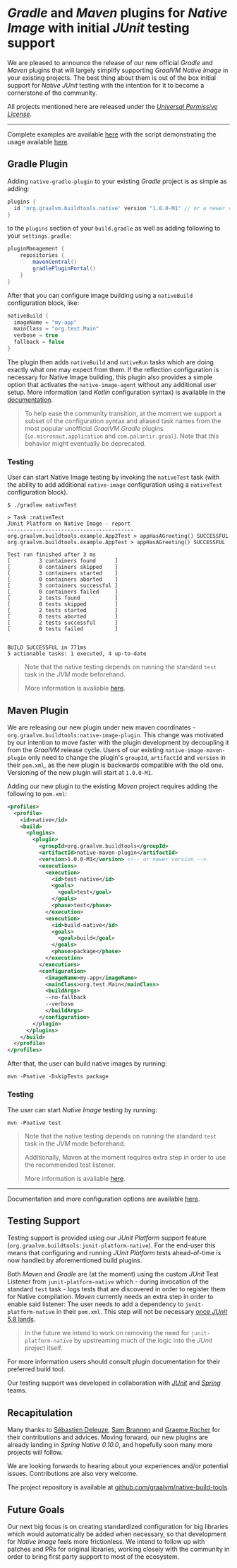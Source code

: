 # *Gradle* and *Maven* plugins for *Native Image* with initial *JUnit* testing support
We are pleased to announce the release of our new official *Gradle* and *Maven* plugins that will largely simplify supporting *GraalVM Native Image* in your existing projects. The best thing about them is out of the box initial support for *Native JUnit* testing with the intention for it to become a cornerstone of the community.

All projects mentioned here are released under the [*Universal Permissive License*](https://www.oracle.com/downloads/licenses/upl-license1.html).
___
Complete examples are available [here](https://github.com/graalvm/native-build-tools/blob/master/examples/README.md) with the script demonstrating the usage available [here](https://github.com/graalvm/native-build-tools/blob/master/common/scripts/testAll.sh).

## Gradle Plugin
Adding `native-gradle-plugin` to your existing *Gradle* project is as simple as adding:
```groovy
plugins {
  id 'org.graalvm.buildtools.native' version "1.0.0-M1" // or a newer version
}
```
to the `plugins` section of your `build.gradle` as well as adding following to your `settings.gradle`:
```groovy
pluginManagement {
	repositories {
		mavenCentral()
		gradlePluginPortal()
	}
}
```

After that you can configure image building using a `nativeBuild` configuration block, like:
```groovy
nativeBuild {
  imageName = "my-app"
  mainClass = "org.test.Main"
  verbose = true
  fallback = false
}
```
The plugin then adds `nativeBuild` and `nativeRun` tasks which are doing exactly what one may expect from them. If the reflection configuration is necessary for Native Image building, this plugin also provides a simple option that activates the `native-image-agent` without any additional user setup. More information (and *Kotlin* configuration syntax) is available in the [documentation](https://github.com/graalvm/native-build-tools/blob/master/native-gradle-plugin/README.md).

> To help ease the community transition, at the moment we support a subset of the configuration syntax and aliased task names from the most popular unofficial *GraalVM* *Gradle* plugins (`io.micronaut.application` and `com.palantir.graal`). Note that this behavior might eventually be deprecated.

### Testing
User can start Native Image testing by invoking the `nativeTest` task (with the ability to add additional `native-image` configuration using a `nativeTest` configuration block).
```shell
$ ./gradlew nativeTest

> Task :nativeTest
JUnit Platform on Native Image - report
----------------------------------------
org.graalvm.buildtools.example.App2Test > appHasAGreeting() SUCCESSFUL
org.graalvm.buildtools.example.AppTest > appHasAGreeting() SUCCESSFUL

Test run finished after 3 ms
[         3 containers found      ]
[         0 containers skipped    ]
[         3 containers started    ]
[         0 containers aborted    ]
[         3 containers successful ]
[         0 containers failed     ]
[         2 tests found           ]
[         0 tests skipped         ]
[         2 tests started         ]
[         0 tests aborted         ]
[         2 tests successful      ]
[         0 tests failed          ]


BUILD SUCCESSFUL in 771ms
5 actionable tasks: 1 executed, 4 up-to-date
```
> Note that the native testing depends on running the standard `test` task in the *JVM* mode beforehand.
>
> More information is avaliable [here](#Testing-Support).

## Maven Plugin
We are releasing our new plugin under new maven coordinates - `org.graalvm.buildtools:native-image-plugin`. This change was motivated by our intention to move faster with the plugin development by decoupling it from the *GraalVM* release cycle. Users of our existing `native-image-maven-plugin` only need to change the plugin's `groupId`, `artifactId` and `version` in their `pom.xml`, as the new plugin is backwards compatible with the old one. Versioning of the new plugin will start at `1.0.0-M1`.

Adding our new plugin to the existing *Maven* project requires adding the following to `pom.xml`:
```xml
<profiles>
  <profile>
    <id>native</id>
    <build>
      <plugins>
        <plugin>
          <groupId>org.graalvm.buildtools</groupId>
          <artifactId>native-maven-plugin</artifactId>
          <version>1.0.0-M1</version> <!-- or newer version -->
          <executions>
            <execution>
              <id>test-native</id>
              <goals>
                <goal>test</goal>
              </goals>
              <phase>test</phase>
            </execution>
            <execution>
              <id>build-native</id>
              <goals>
                <goal>build</goal>
              </goals>
              <phase>package</phase>
            </execution>
          </executions>
          <configuration>
            <imageName>my-app</imageName>
            <mainClass>org.test.Main</mainClass>
            <buildArgs>
            --no-fallback
            --verbose
            </buildArgs>
          </configuration>
        </plugin>
      </plugins>
    </build>
  </profile>
</profiles>
```
After that, the user can build native images by running:
```shell
mvn -Pnative -DskipTests package
```
### Testing
The user can start *Native Image* testing by running:
```shell
mvn -Pnative test
```
> Note that the native testing depends on running the standard `test` task in the *JVM* mode beforehand.
>
> Additionally, Maven at the moment requires extra step in order to use the recommended test listener.
>
> More information is avaliable [here](#Testing-support).
___

Documentation and more configuration options are available [here](https://github.com/graalvm/native-build-tools/blob/master/native-maven-plugin/README.md).

## Testing Support
Testing support is provided using our *JUnit Platform* support feature (`org.graalvm.buildtools:junit-platform-native`). For the end-user this means that configuring and running *JUnit Platform* tests ahead-of-time is now handled by aforementioned build plugins.

Both *Maven* and *Gradle* are (at the moment) using the custom *JUnit* Test Listener from `junit-platform-native` which - during invocation of the standard `test` task - logs tests that are discovered in order to register them for Native compilation. *Maven* currently needs an extra step in order to enable said listener: The user needs to add a dependency to `junit-platform-native` in their `pom.xml`. This step will not be necessary [once *JUnit* 5.8 lands](https://github.com/junit-team/junit5/issues/2619).
> In the future we intend to work on removing the need for `junit-platform-native` by upstreaming much of the logic into the *JUnit* project itself.

For more information users should consult plugin documentation for their preferred build tool.

Our testing support was developed in collaboration with [*JUnit*](https://junit.org/junit5/) and [*Spring*](https://spring.io/) teams.

## Recapitulation
Many thanks to [Sébastien Deleuze](https://twitter.com/sdeleuze), [Sam Brannen](https://twitter.com/sam_brannen) and [Graeme Rocher](https://twitter.com/graemerocher) for their contributions and advices. Moving forward, our new plugins are already landing in *Spring Native 0.10.0*, and hopefully soon many more projects will follow.

We are looking forwards to hearing about your experiences and/or potential issues. Contributions are also very welcome.

The project repository is available at [github.com/graalvm/native-build-tools](https://github.com/graalvm/native-build-tools/).

## Future Goals
Our next big focus is on creating standardized configuration for big libraries which would automatically be added when necessary, so that development for *Native Image* feels more frictionless. We intend to follow up with patches and PRs for original libraries, working closely with the community in order to bring first party support to most of the ecosystem.